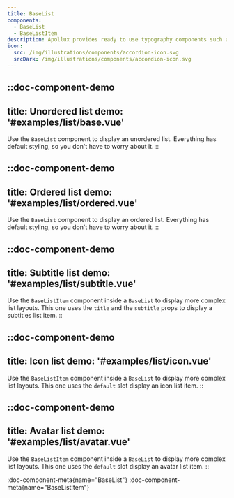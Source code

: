```yaml
---
title: BaseList
components:
  - BaseList
  - BaseListItem
description: Apollux provides ready to use typography components such as heading, paragraphs and text, with many customization options.
icon:
  src: /img/illustrations/components/accordion-icon.svg
  srcDark: /img/illustrations/components/accordion-icon.svg
---
```


::doc-component-demo
---
title: Unordered list
demo: '#examples/list/base.vue'
---
Use the `BaseList` component to display an unordered list. Everything has default styling, so you don't have to worry about it.
::

::doc-component-demo
---
title: Ordered list
demo: '#examples/list/ordered.vue'
---
Use the `BaseList` component to display an ordered list. Everything has default styling, so you don't have to worry about it.
::

::doc-component-demo
---
title: Subtitle list
demo: '#examples/list/subtitle.vue'
---
Use the `BaseListItem` component inside a `BaseList`  to display more complex list layouts. This one uses the `title` and the `subtitle` props to display a subtitles list item.
::

::doc-component-demo
---
title: Icon list
demo: '#examples/list/icon.vue'
---
Use the `BaseListItem` component inside a `BaseList`  to display more complex list layouts. This one uses the `default` slot display an icon list item.
::

::doc-component-demo
---
title: Avatar list
demo: '#examples/list/avatar.vue'
---
Use the `BaseListItem` component inside a `BaseList`  to display more complex list layouts. This one uses the `default` slot display an avatar list item.
::


:doc-component-meta{name="BaseList"}
:doc-component-meta{name="BaseListItem"}